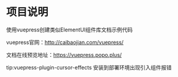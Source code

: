 # 项目说明

使用vuepress创建类似ElementUI组件库文档示例代码

vuepress官网：http://caibaojian.com/vuepress/

文档在线预览地址：https://vuepress.popo.plus/

tip:vuepress-plugin-cursor-effects 安装到部署环境出现引入组件报错
